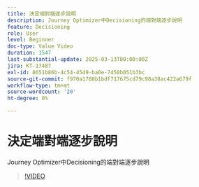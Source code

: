 ```yaml
---
title: 決定端對端逐步說明
description: Journey Optimizer中Decisioning的端對端逐步說明
feature: Decisioning
role: User
level: Beginner
doc-type: Value Video
duration: 1547
last-substantial-update: 2025-03-13T00:00:00Z
jira: KT-17487
exl-id: 8651b86b-4c54-4549-ba0e-7450b051b3bc
source-git-commit: f970a1780b1bdf717675cd79c98a38ac422a679f
workflow-type: tm+mt
source-wordcount: '20'
ht-degree: 0%

---
```


# 決定端對端逐步說明

Journey Optimizer中Decisioning的端對端逐步說明

>[!VIDEO](https://video.tv.adobe.com/v/3451100/?learn=on&enablevpops)
